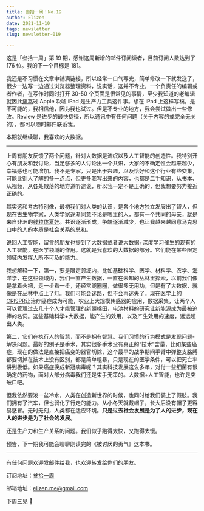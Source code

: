 ```yaml
---
title: 叁拾一周：No.19
author: Elizen
date: 2021-11-10
tags: newsletter
slug: newsletter-019

---
```

这是「叁拾一周」第 19 期，感谢这周新增的邮件订阅读者，目前订阅人数达到了 176 位。我的下一个目标是 181。

我还是不习惯在文章中铺满链接，所以经常一口气写完，简单修改一下就发送了，很少一边写一边通过浏览器整理资料，说实话，这并不专业，一个负责任的编辑或者作者，在写作时同时打开 30-50 个页面是很常见的事情，至少我知道的老编辑就因此[痛骂](https://www.xiaoyuzhoufm.com/episode/616132c6b1d47fe013c8665c?s=eyJ1IjogIjVlN2RhNjg0YjNjNWJjYTVmNjQyMWVkYiJ9)过 Apple 吹嘘 iPad 是生产力工具这件事。想在 iPad 上这样写稿，是不可能的，我相信他，因为我也试过。但是不专业的地方，我会尝试做出一些修改。Review 是进步的最快捷径，所以通讯中有任何问题（关于内容的或完全无关的），都可以随时邮件联系我。

本期就继续聊，我喜欢的大数据。

----

上周有朋友反馈了两个问题，针对大数据是流氓以及人工智能的创造性。我特别开心有朋友和我讨论，当足够多的人讨论出一个共识，大家的不确定性会越来越少，幸福感也可能增加。我不是专家，只是出于兴趣，以及恰好和这个行业有些交集，可能比别人了解的多一点点，但更多我写出来的内容，也都是二手知识，从书本、从视频，从各处散落的地方道听途说，所以我一定不是正确的，但我想要努力接近正确的。

其实这和考古特别像，最初我们对人类的认识，是各个地方独立发展出了智人，但现在古生物学家，人类学家逐渐同意不论是哪里的人，都有一个共同的母亲，就是来自非洲的[线粒体夏娃](https://zh.wikipedia.org/wiki/%E7%B2%92%E7%B7%9A%E9%AB%94%E5%A4%8F%E5%A8%83)。共识逐渐形成，争端逐渐减少，也让我越来越同意马克思口中的人的本质是社会关系的总和。

说回人工智能，留言的朋友也提到了大数据或者说大数据+深度学习催生的现有的人工智能，在医学领域的作用。这就是我喜欢的大数据的部分。它们能在某些限定领域内发挥人所不可及的能力。

我想解释一下，第一，要是限定领域内，比如基础科学、医学、材料学、农学、海洋学，在这些领域内，我们一直产生数据，一直在未知的丛林里探索，以前我们像是拿着火把，走一步看一步，还经常兜圈圈，做很多无用功，但是有了大数据，就像是在丛林中点上了灯。我们可能会迷路，但不会再迷失了。现在医学上的[CRISPR](https://en.wikipedia.org/wiki/CRISPR)让治疗癌症成为可能，农业上大规模传感器的应用，数据采集，让两个人可以管理过去几十个人才能管理的新疆棉田，电池材料的研究让新能源成为最被追捧的名词。这些基础科学+大数据，能产生的效用，以及产生效用的速度，远远超出人类。

第二，它们在执行人的智慧，而不是拥有智慧。我们习惯的行为模式是发现问题-解决问题。最好的例子是手术，其实很多手术没有真正的“技术”含量，比如某些癌症，现在的做法是直接把癌变的器官切除，这个最早的战争期间手臂中弹整支胳膊都要切掉在技术上没有区别，都是简单粗暴，只是现在的医学条件，可以把死亡率讲到极低。如果癌症换成新冠病毒呢？其实科技发展这么多年，对付一些细菌有很确定的药物，面对大部分病毒我们还是束手无策的。大数据+人工智能，也许是突破口吧。

但我依然要泼一盆冷水，人类在创造新世界的时候，也同时给我们装上了假肢。我们拥有了汽车，但也弱化了行走的能力。从小冬天就戴帽子，长大后没有帽子更容易感冒。无时无刻，人类都在适应环境。**只是过去社会发展是为了人的进步，现在人的进步是为了社会的发展。**

还是生产力和生产关系的问题。我们似乎跑得太快，又跑得太慢。

预告，下一期我可能会聊聊刚读完的《被讨厌的勇气》这本书。

----

有任何问题欢迎发邮件给我，也欢迎转发给你们的朋友。

订阅地址：[叁拾一周](https://elizen.zhubai.love/)

邮箱地址：[elizen.me@gmail.com](mailto:elizen.me@gmail.com)

下周三见 👋